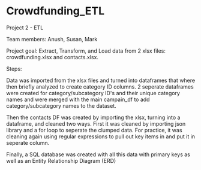 # Crowdfunding_ETL
Project 2 - ETL 

Team members: Anush, Susan, Mark

Project goal: Extract, Transform, and Load data from 2 xlsx files: crowdfunding.xlsx and contacts.xlsx.

Steps:

Data was imported from the xlsx files and turned into dataframes that where then briefly analyzed to create category ID columns. 2 seperate dataframes were created for category/subcategory ID's and their unique category names and were merged with the main campain_df to add category/subcategory names to the dataset.

Then the contacts DF was created by importing the xlsx, turning into a dataframe, and cleaned two ways. First it was cleaned by importing json library and a for loop to seperate the clumped data. For practice, it was cleaning again using regular expressions to pull out key items in and put it in seperate column.

Finally, a SQL database was created with all this data with primary keys as well as an Entity Relationship Diagram (ERD)